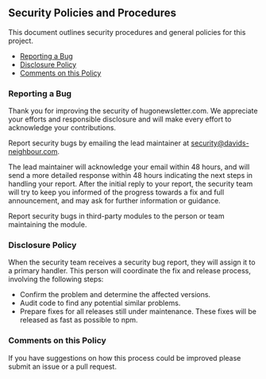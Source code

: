## Security Policies and Procedures

This document outlines security procedures and general policies for this project.

*   [Reporting a Bug](#reporting-a-bug)
*   [Disclosure Policy](#disclosure-policy)
*   [Comments on this Policy](#comments-on-this-policy)

### Reporting a Bug

Thank you for improving the security of hugonewsletter.com. We appreciate your efforts and responsible disclosure and will make every effort to acknowledge your contributions.

Report security bugs by emailing the lead maintainer at [security@davids-neighbour.com](mailto:security@davids-neighbour.com).

The lead maintainer will acknowledge your email within 48 hours, and will send a more detailed response within 48 hours indicating the next steps in handling your report. After the initial reply to your report, the security team will try to keep you informed of the progress towards a fix and full announcement, and may ask for further information or guidance.

Report security bugs in third-party modules to the person or team maintaining the module.

### Disclosure Policy

When the security team receives a security bug report, they will assign it to a primary handler. This person will coordinate the fix and release process, involving the following steps:

* Confirm the problem and determine the affected versions.
* Audit code to find any potential similar problems.
* Prepare fixes for all releases still under maintenance. These fixes will be released as fast as possible to npm.

### Comments on this Policy

If you have suggestions on how this process could be improved please submit an issue or a pull request.
